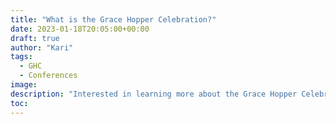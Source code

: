 ```yaml
---
title: "What is the Grace Hopper Celebration?"
date: 2023-01-18T20:05:00+00:00
draft: true
author: "Kari"
tags:
  - GHC
  - Conferences
image: 
description: "Interested in learning more about the Grace Hopper Celebration? Join me as I discuss my experience as an attendee in 2022, and incoming scholarship coordinator."
toc: 
---
```

